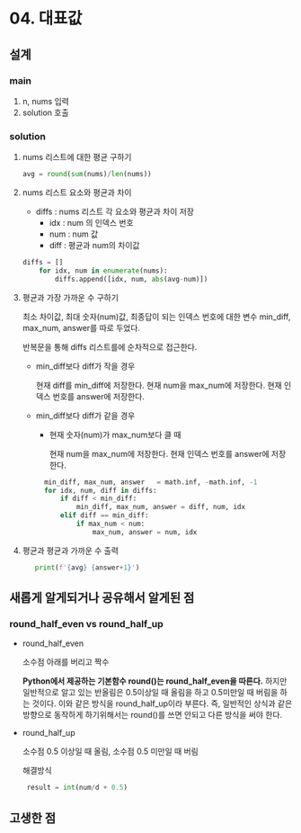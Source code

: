 # 04. 대표값


## 설계
### main
1. n, nums 입력
2. solution 호출 

### solution
1. nums 리스트에 대한 평균 구하기
    ```python
    avg = round(sum(nums)/len(nums))
    ```
2. nums 리스트 요소와 평균과 차이
    - diffs : nums 리스트 각 요소와 평균과 차이 저장
        - idx : num 의 인덱스 번호
        - num : num 값
        - diff : 평균과 num의 차이값
    
    ```python
    diffs = []
        for idx, num in enumerate(nums):
            diffs.append([idx, num, abs(avg-num)])
    ```
3. 평균과 가장 가까운 수 구하기
    
    최소 차이값,  최대 숫자(num)값, 최종답이 되는 인덱스 번호에 대한 변수 min_diff, max_num, answer를 따로 두었다.
    
    반복문을 통해 diffs 리스트를에 순차적으로 접근한다. 
    - min_diff보다 diff가 작을 경우
        
        현재 diff를 min_diff에 저장한다. 현재 num을 max_num에 저장한다. 현재 인덱스 번호를 answer에 저장한다.
    
    - min_diff보다 diff가 같을 경우
        - 현재 숫자(num)가 max_num보다 클 때
        
            현재 num을 max_num에 저장한다. 현재 인덱스 번호를 answer에 저장한다.
        ```python
          min_diff, max_num, answer   = math.inf, -math.inf, -1
          for idx, num, diff in diffs:
              if diff < min_diff:
                  min_diff, max_num, answer = diff, num, idx
              elif diff == min_diff:
                  if max_num < num:
                      max_num, answer = num, idx
        ```

4. 평균과 평균과 가까운 수 출력
    ```python
       print(f'{avg} {answer+1}')
    ```

## 새롭게 알게되거나 공유해서 알게된 점

### round_half_even vs round_half_up
- round_half_even
    
    소수점 아래를 버리고 짝수
  
    <b>Python에서 제공하는 기본함수 round()는 round_half_even을 따른다.</b>
    하지만 일반적으로 알고 있는 반올림은 0.5이상일 때 올림을 하고 0.5미만일 때 버림을 하는 것이다.
    이와 같은 방식을 round_half_up이라 부른다. 
    즉, 일반적인 상식과 같은 방향으로 동작하게 하기위해서는 round()를 쓰면 안되고 다른 방식을 써야 한다.
    
- round_half_up

    소수점 0.5 이상일 때 올림, 소수점 0.5 미만일 때 버림

    해결방식   
   ```python
    result = int(num/d + 0.5)
    ```
## 고생한 점
